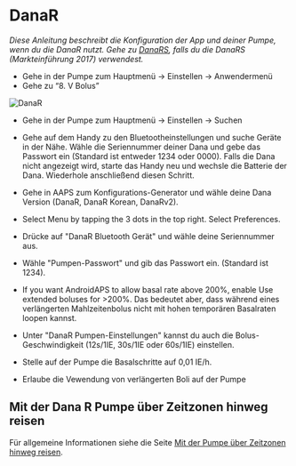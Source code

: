 # DanaR

_Diese Anleitung beschreibt die Konfiguration der App und deiner Pumpe, wenn du die DanaR nutzt.  Gehe zu [DanaRS](./DanaRS-Insulin-Pump), falls du die DanaRS (Markteinführung 2017) verwendest._

* Gehe in der Pumpe zum Hauptmenü -> Einstellen -> Anwendermenü
* Gehe zu “8. V Bolus”

![DanaR](../images/danar1.png)

* Gehe in der Pumpe zum Hauptmenü -> Einstellen -> Suchen
* Gehe auf dem Handy zu den Bluetootheinstellungen und suche Geräte in der Nähe. Wähle die Seriennummer deiner Dana und gebe das Passwort ein (Standard ist entweder 1234 oder 0000).  Falls die Dana nicht angezeigt wird, starte das Handy neu und wechsle die Batterie der Dana. Wiederhole anschließend diesen Schritt.

* Gehe in AAPS zum Konfigurations-Generator und wähle deine Dana Version (DanaR, DanaR Korean, DanaRv2).
* Select Menu by tapping the 3 dots in the top right. Select Preferences.
* Drücke auf "DanaR Bluetooth Gerät" und wähle deine Seriennummer aus.
* Wähle "Pumpen-Passwort" und gib das Passwort ein. (Standard ist 1234).
* If you want AndroidAPS to allow basal rate above 200%, enable Use extended boluses for >200%. Das bedeutet aber, dass während eines verlängerten Mahlzeitenbolus nicht mit hohen temporären Basalraten loopen kannst.
* Unter "DanaR Pumpen-Einstellungen" kannst du auch die Bolus-Geschwindigkeit (12s/1IE, 30s/1IE oder 60s/1IE) einstellen.
* Stelle auf der Pumpe die Basalschritte auf 0,01 IE/h.
* Erlaube die Vewendung von verlängerten Boli auf der Pumpe

## Mit der Dana R Pumpe über Zeitzonen hinweg reisen

Für allgemeine Informationen siehe die Seite [Mit der Pumpe über Zeitzonen hinweg reisen](../Usage/Timezone-traveling#danarv2-danars).
